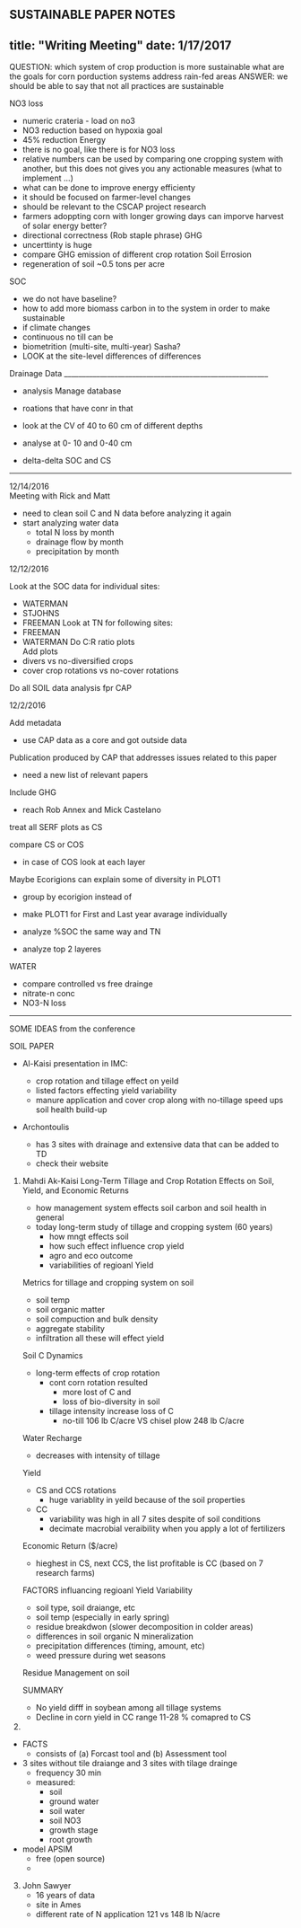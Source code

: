 SUSTAINABLE PAPER NOTES
---
title: "Writing Meeting"
date: 1/17/2017
---

QUESTION: which system of crop production is more sustainable
          what are the goals for corn porduction systems
          address rain-fed areas
ANSWER:   we should be able to say that not all practices are sustainable  

NO3 loss
  - numeric crateria - load on no3
  - NO3 reduction based on hypoxia goal 
  - 45% reduction
Energy
  - there is no goal, like there is for NO3 loss
  - relative numbers can be used by comparing one cropping system with another, but this does not gives you any actionable     measures (what to implement ...)
  - what can be done to improve energy efficienty 
  - it should be focused on farmer-level changes 
  - should be relevant to the CSCAP project research
  - farmers adoppting corn with longer growing days can imporve harvest of solar energy better?
  - directional correctness (Rob staple phrase)
GHG
  - uncerttinty is huge 
  - compare GHG emission of different crop rotation 
Soil Errosion
  - regeneration of soil ~0.5 tons per acre 

SOC
- we do not have baseline?
- how to add more biomass carbon in to the system in order to make sustainable
- if climate changes 
- continuous no till can be 
- biometrition (multi-site, multi-year) Sasha?
- LOOK at the site-level differences of differences 


Drainage Data _________________________________________________________
- analysis Manage database
- roations that have conr in that 


- look at the CV of 40 to 60 cm of different depths 
- analyse at 0- 10 and  0-40 cm
- delta-delta SOC and CS


_______________________________________________________________________

12/14/2016    
Meeting with Rick and Matt
- need to clean soil C and N data before analyzing it again
- start analyzing water data
  - total N loss by month
  - drainage flow by month
  - precipitation by month



12/12/2016

Look at the SOC data for individual sites:
  - WATERMAN
  - STJOHNS
  - FREEMAN
Look at TN for following sites:
  - FREEMAN
  - WATERMAN
Do C:R ratio plots  
Add plots
  - divers vs no-diversified crops
  - cover crop rotations vs no-cover rotations




Do all SOIL data analysis fpr CAP




12/2/2016


Add metadata
  - use  CAP data as a core and got outside data 

Publication produced by CAP that addresses issues related to this paper
  - need a new list of relevant papers 
  
Include GHG
  - reach Rob Annex and Mick Castelano
  

treat all SERF plots as CS

compare CS or COS 
  - in case of COS look at each layer 

Maybe Ecorigions can explain some of diversity in PLOT1
  - group by ecorigion instead of 

- make PLOT1 for First and Last year avarage individually 

- analyze %SOC the same way and TN
- analyze top 2 layeres 

WATER
- compare controlled vs free drainge 
- nitrate-n conc
- NO3-N loss



--------------------
SOME IDEAS
from the conference

SOIL PAPER

- Al-Kaisi presentation in IMC:
    - crop rotation and tillage effect on yeild
    - listed factors effecting yield variability
    - manure application and cover crop along with no-tillage speed ups soil health build-up

- Archontoulis
    - has 3 sites with drainage and extensive data that can be added to TD
    - check their website 
    
    
    
    
1. Mahdi Ak-Kaisi
    Long-Term Tillage and Crop Rotation Effects on Soil, Yield, and Economic Returns
    
    - how management system effects soil carbon and soil health in general
    - today long-term study of tillage and cropping system (60 years)
      - how mngt effects soil
      - how such effect influence crop yield 
      - agro and eco outcome
      - variabilities of regioanl Yield
    
    Metrics for tillage and cropping system on soil
      - soil temp
      - soil organic matter
      - soil compuction and bulk density 
      - aggregate stability
      - infiltration
    all these will effect yield 
    
    Soil C Dynamics
    - long-term effects of crop rotation
      - cont corn rotation resulted 
          - more lost of C and
          - loss of bio-diversity in soil
      - tillage intensity increase loss of C
          - no-till 106 lb C/acre VS chisel plow 248 lb C/acre
    
    Water Recharge
    - decreases with intensity of tillage
    
    Yield
    - CS and CCS rotations
        - huge variablity in yeild because of the soil properties 
    - CC 
        - variability was high in all 7 sites despite of soil conditions
        - decimate macrobial veraibility when you apply a lot of fertilizers
    
    Economic Return ($/acre)
    - hieghest in CS, next CCS, the list profitable is CC (based on 7 research farms)
    
    FACTORS influancing regioanl Yield Variability
    - soil type, soil draiange, etc
    - soil temp (especially in early spring)
    - residue breakdwon (slower decomposition in colder areas)
    - differences in soil organic N mineralization
    - precipitation differences (timing, amount, etc)
    - weed pressure during wet seasons
    
    Residue Management on soil 
    
    SUMMARY
    - No yield difff in soybean among all tillage systems
    - Decline in corn yield in CC range 11-28 % comapred to CS
   
   
   
    
2.  

  - FACTS
    - consists of (a) Forcast tool and (b) Assessment tool
  - 3 sites without tile draiange and 3 sites with tilage drainge
    - frequency 30 min
    - measured:
        - soil
        - ground water
        - soil water
        - soil NO3
        - growth stage
        - root growth 
  - model APSIM 
    - free (open source) 
    -  


3. John Sawyer
    - 16 years of data
    - site in Ames
    - different rate of N application 121 vs 148 lb N/acre
    
    
    
































      
